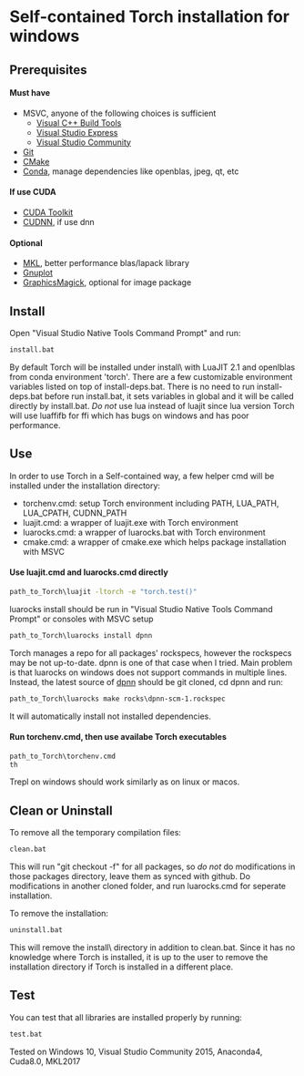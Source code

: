 Self-contained Torch installation for windows
============

## Prerequisites

#### Must have
- MSVC, anyone of the following choices is sufficient
	- [Visual C++ Build Tools](http://landinghub.visualstudio.com/visual-cpp-build-tools)
	- [Visual Studio Express](https://www.visualstudio.com/vs/visual-studio-express/)
	- [Visual Studio Community](https://www.visualstudio.com/vs/community/)
- [Git](https://git-scm.com/download/win)
- [CMake](https://cmake.org/download/#latest)
- [Conda](http://conda.pydata.org/docs/download.html), manage dependencies like openblas, jpeg, qt, etc

#### If use CUDA

- [CUDA Toolkit](https://developer.nvidia.com/cuda-toolkit)
- [CUDNN](https://developer.nvidia.com/cudnn), if use dnn

#### Optional

- [MKL](https://software.intel.com/intel-mkl), better performance blas/lapack library
- [Gnuplot](https://sourceforge.net/projects/gnuplot/files/latest)
- [GraphicsMagick](https://sourceforge.net/projects/graphicsmagick/files/latest), optional for image package

## Install
Open "Visual Studio Native Tools Command Prompt" and run:
```bat
install.bat
```
By default Torch will be installed under install\ with LuaJIT 2.1 and openlblas from conda environment 'torch'.
There are a few customizable environment variables listed on top of install-deps.bat. There is no need to run
install-deps.bat before run install.bat, it sets variables in global and it will be called directly by install.bat.
*Do not* use lua instead of luajit since lua version Torch will use luaffifb for ffi which has bugs on windows
and has poor performance.

## Use
In order to use Torch in a Self-contained way, a few helper cmd will be installed under the installation directory:
- torchenv.cmd: setup Torch environment including PATH, LUA\_PATH, LUA\_CPATH, CUDNN\_PATH
- luajit.cmd: a wrapper of luajit.exe with Torch environment
- luarocks.cmd: a wrapper of luarocks.bat with Torch environment
- cmake.cmd: a wrapper of cmake.exe which helps package installation with MSVC

#### Use luajit.cmd and luarocks.cmd directly
```bat
path_to_Torch\luajit -ltorch -e "torch.test()"
```
luarocks install should be run in "Visual Studio Native Tools Command Prompt" or consoles with MSVC setup
```bat
path_to_Torch\luarocks install dpnn
```
Torch manages a repo for all packages' rockspecs, however the rockspecs may be not up-to-date. dpnn is one of that
case when I tried. Main problem is that luarocks on windows does not support commands in multiple lines. Instead,
the latest source of [dpnn](https://github.com/Element-Research/dpnn) should be git cloned, cd dpnn and run:
```bat
path_to_Torch\luarocks make rocks\dpnn-scm-1.rockspec
```
It will automatically install not installed dependencies.

#### Run torchenv.cmd, then use availabe Torch executables
```bat
path_to_Torch\torchenv.cmd
th
```
Trepl on windows should work similarly as on linux or macos.

## Clean or Uninstall
To remove all the temporary compilation files:
```bat
clean.bat
```
This will run "git checkout -f" for all packages, so *do not* do modifications in those packages directory, leave them as
synced with github. Do modifications in another cloned folder, and run luarocks.cmd for seperate installation.

To remove the installation:
```bat
uninstall.bat
```
This will remove the install\ directory in addition to clean.bat. Since it has no knowledge where Torch is installed, it
is up to the user to remove the installation directory if Torch is installed in a different place.

## Test
You can test that all libraries are installed properly by running:
```bat
test.bat
```

Tested on Windows 10, Visual Studio Community 2015, Anaconda4, Cuda8.0, MKL2017
